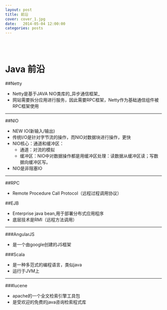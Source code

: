 ```yaml
---
layout: post
title: 前沿
cover: cover_1.jpg
date:   2014-05-04 12:00:00
categories: posts
---
```

<br/>
<br/>

Java 前沿
===
##Netty
+ Netty是基于JAVA NIO类库的_异步通信框架_
+ 网站需要拆分应用进行服务，因此需要RPC框架，Netty作为基础通信组件被RPC框架使用

---

##NIO
+ NEW IO(新输入/输出)
+ 传统I/O是针对字节流的操作，而NIO对数据块进行操作，更快
+ NIO核心：通道和缓冲区：
	+ 通道：对流的模拟
	+ 缓冲区：NIO中对数据操作都是用缓冲区处理：读数据从缓冲区读；写数据向缓冲区写。
+ NIO是非阻塞IO

---

##RPC
+ Remote Procedure Call Protocol（远程过程调用协议）

##EJB
+ Enterprise java bean,用于部署分布式应用程序
+ 底层技术是RMI（远程方法调用）


--------
###AngularJS
+ 是一个由google创建的JS框架

###Scala
+ 是一种多范式的编程语言，类似java
+ 运行于JVM上

---

###lucene
+ apache的一个全文检索引擎工具包
+ 是受欢迎的免费的java咨询检索程式库
